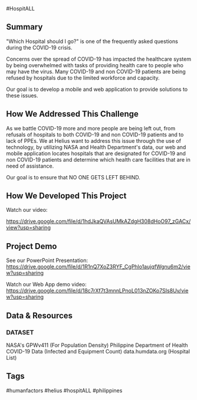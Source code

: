 #HospitALL

## Summary

"Which Hospital should I go?" is one of the frequently asked questions during the COVID-19 crisis. 

Concerns over the spread of COVID-19 has impacted the healthcare system by being overwhelmed with tasks of providing health care to people who may have the virus. Many COVID-19 and non COVID-19 patients are being refused by hospitals due to the limited workforce and capacity. 

Our goal is to develop a mobile and web application to provide solutions to these issues.

## How We Addressed This Challenge

As we battle COVID-19 more and more people are being left out, from refusals of hospitals to both COVID-19 and non COVID-19 patients and to lack of PPEs. We at Helius want to address this issue through the use of technology, by utilizing NASA and Health Department's data, our web and mobile application locates hospitals that are designated for COVID-19 and non COVID-19 patients and determine which health care facilities that are in need of assistance.

Our goal is to ensure that NO ONE GETS LEFT BEHIND.

## How We Developed This Project

Watch our video:

https://drive.google.com/file/d/1hdJkaQVAsUMkAZdgH308dHoO97_zGACx/view?usp=sharing

## Project Demo

See our PowerPoint Presentation:
https://drive.google.com/file/d/1R1nQ7XoZ3RYF_CgPhlo1aujqfWgnu6m2/view?usp=sharing

Watch our Web App demo video:
https://drive.google.com/file/d/18c7rXf7t3mnnLPnoL013nZOKo7SIs8Uv/view?usp=sharing

## Data & Resources

### DATASET

NASA's GPWv411 (For Population Density)
Philippine Department of Health COVID-19 Data (Infected and Equipment Count)
data.humdata.org (Hospital List)

## Tags

#humanfactors #helius #hospitALL #philippines
